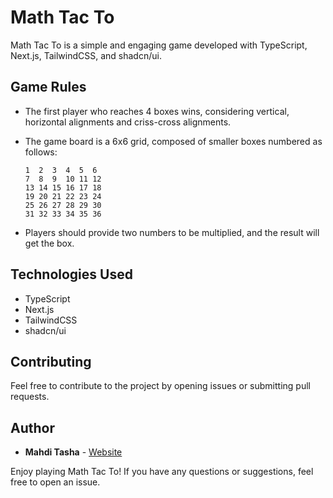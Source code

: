 # Math Tac To
Math Tac To is a simple and engaging game developed with TypeScript, Next.js, TailwindCSS, and shadcn/ui.

## Game Rules
- The first player who reaches 4 boxes wins, considering vertical, horizontal alignments and criss-cross alignments.
- The game board is a 6x6 grid, composed of smaller boxes numbered as follows:

    ```
    1  2  3  4  5  6
    7  8  9  10 11 12
    13 14 15 16 17 18
    19 20 21 22 23 24
    25 26 27 28 29 30
    31 32 33 34 35 36
    ```

- Players should provide two numbers to be multiplied, and the result will get the box.
## Technologies Used

- TypeScript
- Next.js
- TailwindCSS
- shadcn/ui

## Contributing

Feel free to contribute to the project by opening issues or submitting pull requests.

## Author

- **Mahdi Tasha** - [Website](https://tasha.vercel.app/)

Enjoy playing Math Tac To! If you have any questions or suggestions, feel free to open an issue.